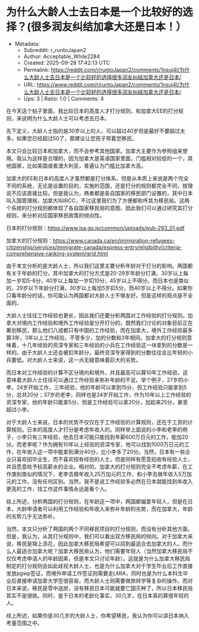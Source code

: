 # 为什么大龄人士去日本是一个比较好的选择？(很多润友纠结加拿大还是日本！）

- Metadata:
  - Subreddit: r_runtoJapan2
  - Author: Acceptable_While2284
  - Created: 2025-09-28 17:42:13 UTC
  - Permalink: https://reddit.com/r/runtoJapan2/comments/1nsuj4l/为什么大龄人士去日本是一个比较好的选择很多润友纠结加拿大还是日本/
  - URL: https://www.reddit.com/r/runtoJapan2/comments/1nsuj4l/为什么大龄人士去日本是一个比较好的选择很多润友纠结加拿大还是日本/
  - Ups: 3 | Ratio: 1.0 | Comments: 4


在今天这个帖子里面，我比较日本的高度人才打分规则，和加拿大EE的打分规则，来说明为什么大龄人士可以考虑去日本。

先下定义，大龄人士指的是30岁以上的人，可以超过40岁但是最好不要超过太多。如果您已经超过50了，那建议让您孩子带着您移民。

本文只会比较日本和加拿大，而不会参考其他国家。加拿大主要作为参照组来使用。我认为这样是合理的，因为加拿大是英语国家里面，门槛相对较低的一个，其他国家，比如美国或者澳大利亚，普遍认为门槛比加拿大高。

加拿大的EE和日本的高度人才虽然都是打分体系，但是从本质上来说是两个完全不同的系统，无论是设置的目的，实施的范围，还是打分的规则都完全不同，按理说不应该直接比较。但是我认为，两者都是各自国家的移民部门设置的，其中日本叫入国管理局，加拿大叫IRCC，不过这里我们为了方便都称呼其为移民局。这两个系统的打分规则都体现了各自国家移民局的意图，因此我们可以通过研究其打分规则，来分析对应国家移民政策的倾向性。

日本的打分规则：<https://www.isa.go.jp/common/uploads/pub-293_01.pdf>

加拿大的打分规则：<https://www.canada.ca/en/immigration-refugees-citizenship/services/immigrate-canada/express-entry/eligibility/criteria-comprehensive-ranking-system/grid.html>

由于本文分析的是大龄人士，所以我们这里主要分析年龄对于打分的影响。两国都有关于年龄的打分，其中加拿大的打分方式是20-29岁年龄分打满，30岁以上每加一岁扣5-6分，40岁以上每加一岁扣10分，45岁以上不得分。而日本也是类似的，29岁以下年龄分打满，30岁以上每加5岁扣5分，而40岁以上不得分。如果你只看年龄分的话，你可能认为两国都对大龄人士不够友好。但是这样的观点是不全面的。

大龄人士往往工作经验也更长，因此我们还要分析两国对工作经验的打分规则。加拿大对境内工作经验和境外工作经验是分开打分的，既然我们讨论的对象目前正在筹划移民，那么他们八成都只有中国的工作经验，而在加拿大，境外工作经验最多算3年，3年以上工作经验，不管多少，加的分数和3年相同。加拿大的打分规则意味着，十几年经验的资深专家和三年经验的小兵在工作经验这一块拿到的分数是一样的。由于大龄人士还会被扣年龄分，最终资深专家得到的分数往往会比年轻的小兵要低。对大龄人士来说，这一点无疑意味着巨大的劣势。

而日本对工作经验的计算不区分境内和境外，并且最高可以算10年工作经验，这意味着大龄人士往往可以通过工作经验来弥补年龄的不足。举个例子，27岁的小李，24岁开始工作，三年经验，他的年龄可以拿到15分，但工作经验只能拿到5分，总共20分；37岁的老李，同样也是24岁开始工作，作为10年以上工作经验的资深专家，他的年龄只能拿5分，但是工作经验可以拿20分，加起来25分，甚至超过小李。

对于大龄人士来说，日本的优势不仅仅在于工作经验的计算规则，还在于工资的计算规则。日本的高度人才打分是考虑年收入的。同样举上面说的小李和老李的例子，小李只有三年经验，他去日本可能只能找到年薪600万日元的工作，能加20分。而老李呢？作为拥有10年以上经验的资深专家，他可以找到1000万日元的工作，在年收入这一项中能拿到满分40分，比小李多了20分。当然，日本有一些企业只喜欢招毕业生，而不喜欢招有经验的人士，但是同样有愿意招收有经验人士，并且愿意给予较高薪水的企业。相对的，加拿大的打分规则完全不考虑年薪，在工作类别类似的情况下，老李去做年收入25万加元的工作，和小李去做年收入5万加元的工作，没有任何区别。当然，我不是说工作经验多必然在日本就能找到年收入更高的工作，找工作这件事情永远是看个人。

综上所述，分析两国的打分规则，在年龄这一项中，两国都偏爱年轻人，但是在日本，大龄申请者可以利用工作经验和年收入来弥补年龄的劣势，而在加拿大，年龄的劣势几乎无法弥补。

当然，本文只分析了两国的两个不同移民项目的打分规则，而没有分析其他方面。但是，我认为，从其打分规则中，我们可以看出双方移民局的倾向。对于加拿大来说，移民是锦上添花，因此加拿大移民局希望可以招到最适合去加拿大的人。而什么人最适合加拿大呢？加拿大移民局认为，他们需要年轻人（当然加拿大移民局不仅仅考虑申请人的年龄因素，但是本文只讨论年龄）。这就是为什么加拿大移民局制定的打分规则会如此歧视大龄人士，也是为什么加拿大对于学生毕业后工作直接发放pgwp签证，而境外申请工作签证则需要走LMIA，同时也是为什么本科生毕业后直接申请加拿大学签很容易，而大龄人士则需要做旅转学等复杂的操作。而对日本来说，移民是雪中送炭，没有移民日本可能就要亡国灭种了，所以日本移民局其实不是很挑。同时，鉴于日本的老龄化事实，30几岁，在日本真的算很年轻的人。

综上所述，如果你是30几岁的大龄人士，你希望移民，我认为你可以讲日本纳入考量范围之中。

